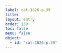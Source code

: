 ```yaml
---
label: cat-1826-p.39
title: 
layout: entry
order: 139
toc: false
menu: false
object:
  - id: "cat-1826-p.39"
---
```

